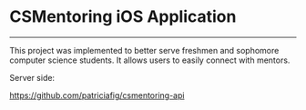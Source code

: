# CSMentoring iOS Application 
----------

This project was implemented to better serve freshmen and sophomore computer science students. It allows users to easily connect with mentors. 


Server side: 

https://github.com/patriciafig/csmentoring-api
